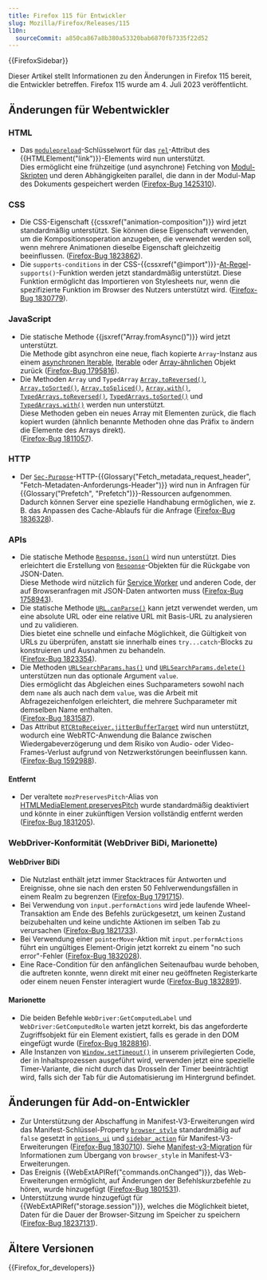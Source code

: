 ```yaml
---
title: Firefox 115 für Entwickler
slug: Mozilla/Firefox/Releases/115
l10n:
  sourceCommit: a850ca867a8b380a53320bab6870fb7335f22d52
---
```


{{FirefoxSidebar}}

Dieser Artikel stellt Informationen zu den Änderungen in Firefox 115 bereit, die Entwickler betreffen. Firefox 115 wurde am 4. Juli 2023 veröffentlicht.

## Änderungen für Webentwickler

### HTML

- Das [`modulepreload`](/de/docs/Web/HTML/Attributes/rel/modulepreload)-Schlüsselwort für das [`rel`](/de/docs/Web/HTML/Element/link#rel)-Attribut des {{HTMLElement("link")}}-Elements wird nun unterstützt.  
  Dies ermöglicht eine frühzeitige (und asynchrone) Fetching von [Modul-Skripten](/de/docs/Web/JavaScript/Guide/Modules) und deren Abhängigkeiten parallel, die dann in der Modul-Map des Dokuments gespeichert werden ([Firefox-Bug 1425310](https://bugzil.la/1425310)).

### CSS

- Die CSS-Eigenschaft {{cssxref("animation-composition")}} wird jetzt standardmäßig unterstützt. Sie können diese Eigenschaft verwenden, um die Kompositionsoperation anzugeben, die verwendet werden soll, wenn mehrere Animationen dieselbe Eigenschaft gleichzeitig beeinflussen. ([Firefox-Bug 1823862](https://bugzil.la/1823862)).
- Die `supports-conditions` in der CSS-{{cssxref("@import")}}-[At-Regel](/de/docs/Web/CSS/CSS_syntax/At-rule)-`supports()`-Funktion werden jetzt standardmäßig unterstützt. Diese Funktion ermöglicht das Importieren von Stylesheets nur, wenn die spezifizierte Funktion im Browser des Nutzers unterstützt wird. ([Firefox-Bug 1830779](https://bugzil.la/1830779)).

### JavaScript

- Die statische Methode {{jsxref("Array.fromAsync()")}} wird jetzt unterstützt.  
  Die Methode gibt asynchron eine neue, flach kopierte `Array`-Instanz aus einem [asynchronen Iterable](/de/docs/Web/JavaScript/Reference/Iteration_protocols#the_async_iterator_and_async_iterable_protocols), [Iterable](/de/docs/Web/JavaScript/Reference/Iteration_protocols#the_iterable_protocol) oder [Array-ähnlichen](/de/docs/Web/JavaScript/Guide/Indexed_collections#working_with_array-like_objects) Objekt zurück ([Firefox-Bug 1795816](https://bugzil.la/1795816)).
- Die Methoden `Array` und `TypedArray` [`Array.toReversed()`](/de/docs/Web/JavaScript/Reference/Global_Objects/Array/toReversed), [`Array.toSorted()`](/de/docs/Web/JavaScript/Reference/Global_Objects/Array/toSorted), [`Array.toSpliced()`](/de/docs/Web/JavaScript/Reference/Global_Objects/Array/toSpliced), [`Array.with()`](/de/docs/Web/JavaScript/Reference/Global_Objects/Array/with), [`TypedArrays.toReversed()`](/de/docs/Web/JavaScript/Reference/Global_Objects/TypedArray/toReversed), [`TypedArrays.toSorted()`](/de/docs/Web/JavaScript/Reference/Global_Objects/TypedArray/toSorted) und [`TypedArrays.with()`](/de/docs/Web/JavaScript/Reference/Global_Objects/TypedArray/with) werden nun unterstützt.  
  Diese Methoden geben ein neues Array mit Elementen zurück, die flach kopiert wurden (ähnlich benannte Methoden ohne das Präfix `to` ändern die Elemente des Arrays direkt).  
  ([Firefox-Bug 1811057](https://bugzil.la/1811057)).

### HTTP

- Der [`Sec-Purpose`](/de/docs/Web/HTTP/Headers/Sec-Purpose)-HTTP-{{Glossary("Fetch_metadata_request_header", "Fetch-Metadaten-Anforderungs-Header")}} wird nun in Anfragen für {{Glossary("Prefetch", "Prefetch")}}-Ressourcen aufgenommen.  
  Dadurch können Server eine spezielle Handhabung ermöglichen, wie z. B. das Anpassen des Cache-Ablaufs für die Anfrage ([Firefox-Bug 1836328](https://bugzil.la/1836328)).

### APIs

- Die statische Methode [`Response.json()`](/de/docs/Web/API/Response/json_static) wird nun unterstützt. Dies erleichtert die Erstellung von [`Response`](/de/docs/Web/API/Response)-Objekten für die Rückgabe von JSON-Daten.  
  Diese Methode wird nützlich für [Service Worker](/de/docs/Web/API/Service_Worker_API) und anderen Code, der auf Browseranfragen mit JSON-Daten antworten muss ([Firefox-Bug 1758943](https://bugzil.la/1758943)).
- Die statische Methode [`URL.canParse()`](/de/docs/Web/API/URL/canParse_static) kann jetzt verwendet werden, um eine absolute URL oder eine relative URL mit Basis-URL zu analysieren und zu validieren.  
  Dies bietet eine schnelle und einfache Möglichkeit, die Gültigkeit von URLs zu überprüfen, anstatt sie innerhalb eines `try...catch`-Blocks zu konstruieren und Ausnahmen zu behandeln.  
  ([Firefox-Bug 1823354](https://bugzil.la/1823354)).
- Die Methoden [`URLSearchParams.has()`](/de/docs/Web/API/URLSearchParams/has) und [`URLSearchParams.delete()`](/de/docs/Web/API/URLSearchParams/delete) unterstützen nun das optionale Argument `value`.  
  Dies ermöglicht das Abgleichen eines Suchparameters sowohl nach dem `name` als auch nach dem `value`, was die Arbeit mit Abfragezeichenfolgen erleichtert, die mehrere Suchparameter mit demselben Name enthalten.  
  ([Firefox-Bug 1831587](https://bugzil.la/1831587)).
- Das Attribut [`RTCRtpReceiver.jitterBufferTarget`](/de/docs/Web/API/RTCRtpReceiver/jitterBufferTarget) wird nun unterstützt, wodurch eine WebRTC-Anwendung die Balance zwischen Wiedergabeverzögerung und dem Risiko von Audio- oder Video-Frames-Verlust aufgrund von Netzwerkstörungen beeinflussen kann.  
  ([Firefox-Bug 1592988](https://bugzil.la/1592988)).

#### Entfernt

- Der veraltete `mozPreservesPitch`-Alias von [HTMLMediaElement.preservesPitch](/de/docs/Web/API/HTMLMediaElement/preservesPitch) wurde standardmäßig deaktiviert und könnte in einer zukünftigen Version vollständig entfernt werden ([Firefox-Bug 1831205](https://bugzil.la/1831205)).

### WebDriver-Konformität (WebDriver BiDi, Marionette)

#### WebDriver BiDi

- Die Nutzlast enthält jetzt immer Stacktraces für Antworten und Ereignisse, ohne sie nach den ersten 50 Fehlverwendungsfällen in einem Realm zu begrenzen ([Firefox-Bug 1791715](https://bugzil.la/1791715)).
- Bei Verwendung von `input.performActions` wird jede laufende Wheel-Transaktion am Ende des Befehls zurückgesetzt, um keinen Zustand beizubehalten und keine undichte Aktionen im selben Tab zu verursachen ([Firefox-Bug 1821733](https://bugzil.la/1821733)).
- Bei Verwendung einer `pointerMove`-Aktion mit `input.performActions` führt ein ungültiges Element-Origin jetzt korrekt zu einem "no such error"-Fehler ([Firefox-Bug 1832028](https://bugzil.la/1832028)).
- Eine Race-Condition für den anfänglichen Seitenaufbau wurde behoben, die auftreten konnte, wenn direkt mit einer neu geöffneten Registerkarte oder einem neuen Fenster interagiert wurde ([Firefox-Bug 1832891](https://bugzil.la/1832891)).

#### Marionette

- Die beiden Befehle `WebDriver:GetComputedLabel` und `WebDriver:GetComputedRole` warten jetzt korrekt, bis das angeforderte Zugriffsobjekt für ein Element existiert, falls es gerade in den DOM eingefügt wurde ([Firefox-Bug 1828816](https://bugzil.la/1828816)).
- Alle Instanzen von [`Window.setTimeout()`](/de/docs/Web/API/Window/setTimeout) in unserem privilegierten Code, der in Inhaltsprozessen ausgeführt wird, verwenden jetzt eine spezielle Timer-Variante, die nicht durch das Drosseln der Timer beeinträchtigt wird, falls sich der Tab für die Automatisierung im Hintergrund befindet.

## Änderungen für Add-on-Entwickler

- Zur Unterstützung der Abschaffung in Manifest-V3-Erweiterungen wird das Manifest-Schlüssel-Property [`browser_style`](/de/docs/Mozilla/Add-ons/WebExtensions/user_interface/Browser_styles) standardmäßig auf `false` gesetzt in [`options_ui`](/de/docs/Mozilla/Add-ons/WebExtensions/manifest.json/options_ui) und [`sidebar_action`](/de/docs/Mozilla/Add-ons/WebExtensions/manifest.json/sidebar_action) für Manifest-V3-Erweiterungen ([Firefox-Bug 1830710](https://bugzil.la/1830710)). Siehe [Manifest-v3-Migration](/de/docs/Mozilla/Add-ons/WebExtensions/user_interface/Browser_styles#manifest_v3_migration) für Informationen zum Übergang von `browser_style` in Manifest-V3-Erweiterungen.
- Das Ereignis {{WebExtAPIRef("commands.onChanged")}}, das Web-Erweiterungen ermöglicht, auf Änderungen der Befehlskurzbefehle zu hören, wurde hinzugefügt ([Firefox-Bug 1801531](https://bugzil.la/1801531)).
- Unterstützung wurde hinzugefügt für {{WebExtAPIRef("storage.session")}}, welches die Möglichkeit bietet, Daten für die Dauer der Browser-Sitzung im Speicher zu speichern ([Firefox-Bug 18237131](https://bugzil.la/1823713)).

## Ältere Versionen

{{Firefox_for_developers}}
